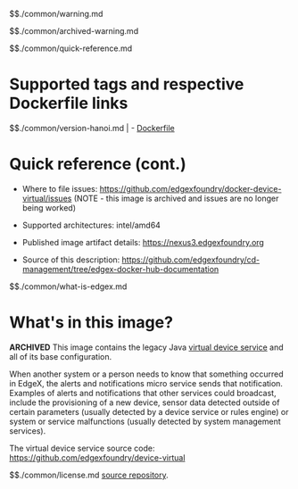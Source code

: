 $$./common/warning.md

$$./common/archived-warning.md

$$./common/quick-reference.md

# Supported tags and respective Dockerfile links

$$./common/version-hanoi.md |
        - [Dockerfile](https://github.com/edgexfoundry/docker-device-virtual/blob/master/Dockerfile)

# Quick reference (cont.)

- Where to file issues: https://github.com/edgexfoundry/docker-device-virtual/issues (NOTE - this image is archived and issues are no longer being worked)

- Supported architectures: intel/amd64

- Published image artifact details: https://nexus3.edgexfoundry.org

- Source of this description: https://github.com/edgexfoundry/cd-management/tree/edgex-docker-hub-documentation

$$./common/what-is-edgex.md

# What's in this image?

**ARCHIVED**
This image contains the legacy Java [virtual device service](https://docs.edgexfoundry.org/1.2/microservices/device/virtual/Ch-VirtualDevice/) and all of its base configuration.

When another system or a person needs to know that something occurred in EdgeX, the alerts and notifications micro service sends that notification. Examples of alerts and notifications that other services could broadcast, include the provisioning of a new device, sensor data detected outside of certain parameters (usually detected by a device service or rules engine) or system or service malfunctions (usually detected by system management services).

The virtual device service source code: https://github.com/edgexfoundry/device-virtual

$$./common/license.md
[source repository](https://github.com/edgexfoundry/device-virtual/blob/master/Attribution.txt).